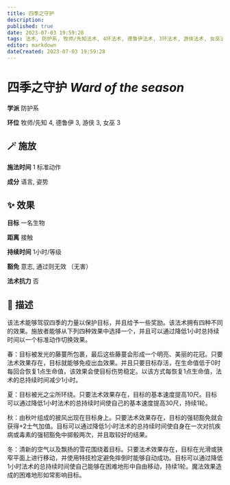 ```yaml
---
title: 四季之守护
description: 
published: true
date: 2023-07-03 19:59:28
tags: 法术, 防护系, 牧师/先知法术, 4环法术, 德鲁伊法术, 3环法术, 游侠法术, 女巫法术
editor: markdown
dateCreated: 2023-07-03 19:59:28
---
```


# **四季之守护** *Ward of the season*

**学派** 防护系 

**环位** 牧师/先知 4, 德鲁伊 3, 游侠 3, 女巫 3

## 🪄 施放

**施法时间** 1 标准动作

**成分** 语言, 姿势

## ✨ 效果 

**目标** 一名生物 

**距离** 接触  

**持续时间** 1小时/等级 

**豁免** 意志, 通过则无效 （无害）

**法术抗力** 否

## 📖 描述

该法术能够驾驭四季的力量以保护目标，并且给予一些奖励。该法术拥有四种不同的效果。施放者能够从下列四种效果中选择一个，并且可以通过降低1小时总持续时间以一个标准动作切换效果。

春：目标被发光的藤蔓所包裹，最后这些藤蔓会形成一个明亮、美丽的花冠。只要法术效果存在，目标就能够免疫出血效果。并且只要目标存活，在生命值低于0时每回合恢复1点生命值，该效果会使目标伤势稳定。以该方式每恢复1点生命值，法术的总持续时间减少1小时。

夏：目标被光之尘所环绕。只要法术效果存在，目标的基本速度提高10尺。目标可以通过降低1小时法术的总持续时间使自己的基本速度提高30尺，持续1轮。

秋：由秋叶组成的披风出现在目标身上。只要法术效果存在，目标的强韧豁免就会获得+2士气加值。目标可以通过降低1小时法术的总持续时间使自身在一次对抗疾病或毒素的强韧豁免中掷骰两次，并且取较好的结果。

冬：清新的空气以及飘扬的雪花围绕着目标。只要法术效果存在，目标在光滑或狭窄平面上进行移动，并使用特技检定避免摔倒时能够自动成功。目标可以通过降低1小时法术的总持续时间使自己能够在困难地形中自由移动，持续1轮。魔法效果造成的困难地形如常影响目标。
    